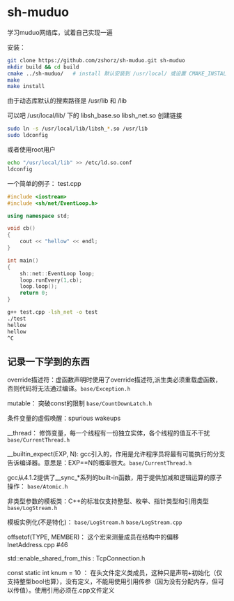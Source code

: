 # sh-muduo
学习muduo网络库，试着自己实现一遍

安装：
```bash
git clone https://github.com/zshorz/sh-muduo.git sh-muduo
mkdir build && cd build
cmake ../sh-muduo/   # install 默认安装到 /usr/local/ 或设置 CMAKE_INSTALL_PREFIX
make
make install
```
由于动态库默认的搜索路径是 /usr/lib 和 /lib

可以吧 /usr/local/lib/ 下的 libsh_base.so libsh_net.so 创建链接
```bash
sudo ln -s /usr/local/lib/libsh_*.so /usr/lib
sudo ldconfig
```
或者使用root用户
```bash
echo "/usr/local/lib" >> /etc/ld.so.conf
ldconfig
```

一个简单的例子： test.cpp
```cpp
#include <iostream>
#include <sh/net/EventLoop.h>

using namespace std;

void cb()
{
    cout << "hellow" << endl;
}

int main()
{
    sh::net::EventLoop loop;
    loop.runEvery(1,cb);
    loop.loop();
    return 0;
}

```
```bash
g++ test.cpp -lsh_net -o test
./test
hellow
hellow
^C
```


## 记录一下学到的东西
override描述符：虚函数声明时使用了override描述符,派生类必须重载虚函数，否则代码将无法通过编译。`base/Exception.h`

mutable： 突破const的限制  `base/CountDownLatch.h`

条件变量的虚假唤醒：spurious wakeups

__thread： 修饰变量，每一个线程有一份独立实体，各个线程的值互不干扰 `base/CurrentThread.h`

__builtin_expect(EXP, N): gcc引入的，作用是允许程序员将最有可能执行的分支告诉编译器。意思是：EXP==N的概率很大。`base/CurrentThread.h`

gcc从4.1.2提供了__sync_*系列的built-in函数，用于提供加减和逻辑运算的原子操作： `base/Atomic.h`

非类型参数的模板类：C++的标准仅支持整型、枚举、指针类型和引用类型 `base/LogStream.h`

模板实例化(不是特化)： `base/LogStream.h`  `base/LogStream.cpp`

offsetof(TYPE, MEMBER)： 这个宏来测量成员在结构中的偏移 InetAddress.cpp #46

std::enable_shared_from_this<T> : TcpConnection.h
  
const static int knum = 10 ： 在头文件定义类成员，这种只是声明+初始化（仅支持整型bool也算），没有定义，不能用使用引用传参（因为没有分配内存，但可以传值）。使用引用必须在.cpp文件定义
